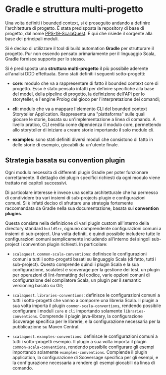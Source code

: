 # Gradle e struttura multi-progetto

Una volta definiti i bounded context, si è proseguito andando a definire
l'architettura di progetto. È stata predisposta la repository di base di
progetto, dal nome
[PPS-19-ScalaQuest](https://github.com/scalaquest/PPS-19-ScalaQuest). È qui che
risiede il sorgente alla base dei principali moduli.

Si è deciso di utilizzare il tool di build automation **Gradle** per strutturare
il progetto. Pur non essendo pensato primariamente per il linguaggio Scala,
Gradle fornisce supporto per lo stesso.

Si è predisposta una **struttura multi-progetto** il più possibile aderente
all'analisi DDD effettuata. Sono stati definiti i seguenti sotto-progetti:

- **core**: modulo che va a rappresentare di fatto il bounded context core di
  progetto. Esso è stato pensato infatti per definire specifiche alla base del
  model, della pipeline di progetto, la definizione dell'API per lo storyteller,
  e l'engine Prolog del gioco per l'interpretazione dei comandi;

- **cli**: modulo che va a mappare l'elemento CLI del bounded context
  Storyteller Application. Rappresenta una "piattaforma" sulle quali giocare le
  storie, basata su un'implementazione a linea di comando. A livello pratico,
  CLI eredita come dipendenza il modulo core, permettendo allo storyteller di
  iniziare a creare storie importando il solo modulo cli.

- **examples**: sono stati definiti diversi moduli che consistono di fatto in
  delle storie di esempio, giocabili da un'utente finale.

## Strategia basata su convention plugin

Ogni modulo necessita di differenti plugin Gradle per poter funzionare
correttamente. Il dettaglio dei plugin specifici richiesti da ogni modulo viene
trattato nei capitoli successivi.

Di particolare interesse è invece una scelta architetturale che ha permesso di
condividere tra vari insiemi di sub-projects plugin e configurazioni comuni. Si
è infatti deciso di sfruttare una strategia fortemente raccomandata da Gradle
nella sua documentazione, basata sui **convention plugins**.

Questa consiste nella definizione di vari plugin custom all'interno della
directory standard `buildSrc`, ognuno comprendente configurazioni comuni a
insiemi di sub-project. Una volta definiti, è quindi possibile includere tutte
le configurazioni comuni semplicemente includendo all'interno dei singoli
sub-project i convention plugin richiesti. In particolare:

- `scalaquest.common-scala-conventions`: definisce le configurazioni comuni a
  tutti i sotto-progetti basati su linguaggio Scala (di fatto, tutti i
  sub-project). Questo comprende quindi i plugin Scala e la sua configurazione,
  scalatest e scoverage per la gestione dei test, un plugin per operazioni di
  lint-formatting del codice, varie opzioni comuni di configurazione del
  compilatore Scala, un plugin per il semantic versioning basato su Git;

- `scalaquest.libraries-conventions`: definisce le configurazioni comuni a tutti
  i sotto-progetti che vanno a comporre una libreria Scala. Il plugin a sua
  volta importa il plugin `common-scala-conventions`, rendendo possibile
  configurare i moduli `core` e `cli` importando solamente
  `libraries-conventions`. Comprende il plugin java-library, la configurazione
  Scoverage specifica per le librerie, e la configurazione necessaria per la
  pubblicazione su Maven Central.

- `scalaquest.examples-conventions`: definisce le configurazioni comuni a tutti
  i sotto-progetti esempio. Il plugin a sua volta importa il plugin
  `common-scala-conventions`, rendendo possibile configurare gli esempi
  importando solamente `examples-conventions`. Complende il plugin application,
  la configurazione di Scoversage specifica per gli esempi, e la configurazione
  necessaria a rendere gli esempi giocabili da linea di comando.
